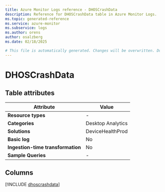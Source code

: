 ```yaml
---
title: Azure Monitor Logs reference - DHOSCrashData
description: Reference for DHOSCrashData table in Azure Monitor Logs.
ms.topic: generated-reference
ms.service: azure-monitor
ms.subservice: logs
ms.author: orens
author: osalzberg
ms.date: 02/18/2025

# This file is automatically generated. Changes will be overwritten. Do not change this file directly.
---
```


# DHOSCrashData




## Table attributes

|Attribute|Value|
|---|---|
|**Resource types**|-|
|**Categories**|Desktop Analytics|
|**Solutions**| DeviceHealthProd|
|**Basic log**|No|
|**Ingestion-time transformation**|No|
|**Sample Queries**|-|



## Columns
  
[!INCLUDE [dhoscrashdata](~/reusable-content/ce-skilling/azure/includes/azure-monitor/reference/tables/dhoscrashdata-include.md)]
